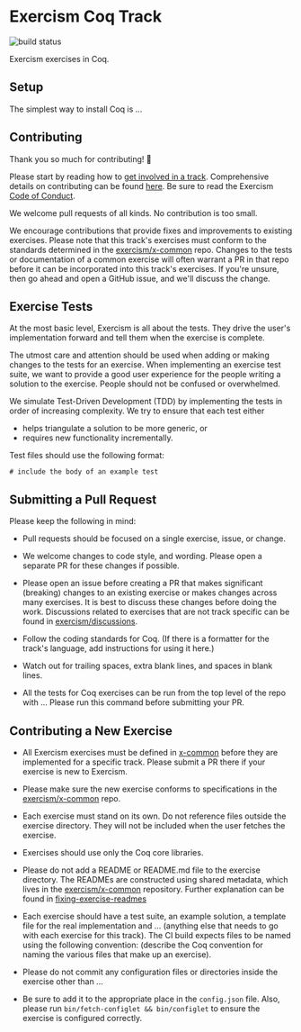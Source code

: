 # Exercism Coq Track

![build status](https://travis-ci.org/exercism/xslug.svg?branch=master)

Exercism exercises in Coq.

## Setup

The simplest way to install Coq is ...

## Contributing

Thank you so much for contributing! :tada:

Please start by reading how to [get involved in a track](https://github.com/exercism/exercism.io/blob/master/docs/getting-involved-in-a-track.md). Comprehensive details on contributing can be found [here](https://github.com/exercism/x-common/blob/master/CONTRIBUTING.md). Be sure to read the Exercism [Code of Conduct](https://github.com/exercism/exercism.io/blob/master/CODE_OF_CONDUCT.md).

We welcome pull requests of all kinds. No contribution is too small.

We encourage contributions that provide fixes and improvements to existing exercises. Please note that this track's exercises must conform to the standards determined in the [exercism/x-common](https://github.com/exercism/x-common) repo. Changes to the tests or documentation of a common exercise will often warrant a PR in that repo before it can be incorporated into this track's exercises. If you're unsure, then go ahead and open a GitHub issue, and we'll discuss the change.

## Exercise Tests ##

At the most basic level, Exercism is all about the tests. They drive the user's implementation forward and tell them when the exercise is complete.

The utmost care and attention should be used when adding or making changes to the tests for an exercise. When implementing an exercise test suite, we want to provide a good user experience for the people writing a solution to the exercise. People should not be confused or overwhelmed.

We simulate Test-Driven Development (TDD) by implementing the tests in order of increasing complexity. We try to ensure that each test either

- helps triangulate a solution to be more generic, or
- requires new functionality incrementally.

Test files should use the following format:

```
# include the body of an example test
```

## Submitting a Pull Request ##

Please keep the following in mind:

- Pull requests should be focused on a single exercise, issue, or change.

- We welcome changes to code style, and wording. Please open a separate PR for these changes if possible.

- Please open an issue before creating a PR that makes significant (breaking) changes to an existing exercise or makes changes across many exercises. It is best to discuss these changes before doing the work. Discussions related to exercises that are not track specific can be found in [exercism/discussions](https://github.com/exercism/discussions/issues).

- Follow the coding standards for Coq. (If there is a formatter for the track's language, add instructions for using it here.)

- Watch out for trailing spaces, extra blank lines, and spaces in blank lines.

- All the tests for Coq exercises can be run from the top level of the repo with ... Please run this command before submitting your PR.

## Contributing a New Exercise ##

- All Exercism exercises must be defined in [x-common](https://github.com/exercism/x-common/tree/master/exercises) before they are implemented for a specific track. Please submit a PR there if your exercise is new to Exercism.

- Please make sure the new exercise conforms to specifications in the [exercism/x-common](https://github.com/exercism/x-common) repo.

- Each exercise must stand on its own. Do not reference files outside the exercise directory. They will not be included when the user fetches the exercise.

- Exercises should use only the Coq core libraries.

- Please do not add a README or README.md file to the exercise directory. The READMEs are constructed using shared metadata, which lives in the
[exercism/x-common](https://github.com/exercism/x-common) repository. Further explanation can be found in [fixing-exercise-readmes](https://github.com/exercism/exercism.io/blob/master/docs/fixing-exercise-readmes.md)

- Each exercise should have a test suite, an example solution, a template file for the real implementation and ... (anything else that needs to go with each exercise for this track). The CI build expects files to be named using the following convention: (describe the Coq convention for naming the various files that make up an exercise).

- Please do not commit any configuration files or directories inside the exercise other than ...

- Be sure to add it to the appropriate place in the `config.json` file. Also, please run `bin/fetch-configlet && bin/configlet` to ensure the exercise is configured correctly.

